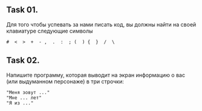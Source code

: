 ## Task 01. 

Для того чтобы успевать за нами писать код, вы должны найти на своей клавиатуре следующие символы

```console
#  <  >  +  - ,  .  :  ; (  ) {  }  /  \
```
## Task 02. 

Напишите программу, которая выводит на экран информацию о вас (или выдуманном персонаже) в три строчки:
```console
"Меня зовут ..."
"Мне ... лет"
"Я из ..."
```